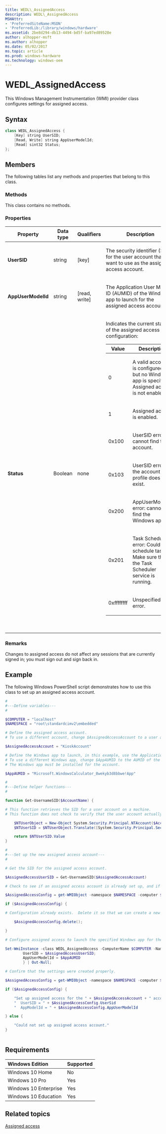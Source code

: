 ```yaml
---
title: WEDL\_AssignedAccess
description: WEDL\_AssignedAccess
MSHAttr:
- 'PreferredSiteName:MSDN'
- 'PreferredLib:/library/windows/hardware'
ms.assetid: 2be8d294-db13-4494-bd5f-ba97ed89528e
author: alhopper-msft
ms.author: alhopper
ms.date: 05/02/2017
ms.topic: article
ms.prod: windows-hardware
ms.technology: windows-oem
---
```

# WEDL\_AssignedAccess

This Windows Management Instrumentation (WMI) provider class configures settings for assigned access.

## Syntax

```powershell
class WEDL_AssignedAccess {
    [Key] string UserSID;
    [Read, Write] string AppUserModelId;
    [Read] sint32 Status;
};
```

## Members

The following tables list any methods and properties that belong to this class.

### <a href="" id="mth"></a>Methods

This class contains no methods.

### <a href="" id="pro"></a>Properties

<table>
<colgroup>
<col width="25%" />
<col width="25%" />
<col width="25%" />
<col width="25%" />
</colgroup>
<thead>
<tr class="header">
<th>Property</th>
<th>Data type</th>
<th>Qualifiers</th>
<th>Description</th>
</tr>
</thead>
<tbody>
<tr class="odd">
<td><p><strong>UserSID</strong></p></td>
<td><p>string</p></td>
<td><p>[key]</p></td>
<td><p>The security identifier (SID) for the user account that you want to use as the assigned access account.</p></td>
</tr>
<tr class="even">
<td><p><strong>AppUserModelId</strong></p></td>
<td><p>string</p></td>
<td><p>[read, write]</p></td>
<td><p>The Application User Model ID (AUMID) of the Windows app to launch for the assigned access account.</p></td>
</tr>
<tr class="odd">
<td><p><strong>Status</strong></p></td>
<td><p>Boolean</p></td>
<td><p>none</p></td>
<td><p>Indicates the current status of the assigned access configuration:</p>
<table>
<colgroup>
<col width="50%" />
<col width="50%" />
</colgroup>
<thead>
<tr class="header">
<th>Value</th>
<th>Description</th>
</tr>
</thead>
<tbody>
<tr class="odd">
<td><p>0</p></td>
<td><p>A valid account is configured, but no Windows app is specified. Assigned access is not enabled.</p></td>
</tr>
<tr class="even">
<td><p>1</p></td>
<td><p>Assigned access is enabled.</p></td>
</tr>
<tr class="odd">
<td><p>0x100</p></td>
<td><p>UserSID error: cannot find the account.</p></td>
</tr>
<tr class="even">
<td><p>0x103</p></td>
<td><p>UserSID error: the account profile does not exist.</p></td>
</tr>
<tr class="odd">
<td><p>0x200</p></td>
<td><p>AppUserModelID error: cannot find the Windows app.</p></td>
</tr>
<tr class="even">
<td><p>0x201</p></td>
<td><p>Task Scheduler error: Could not schedule task. Make sure that the Task Scheduler service is running.</p></td>
</tr>
<tr class="odd">
<td><p>0xffffffff</p></td>
<td><p>Unspecified error.</p></td>
</tr>
</tbody>
</table>
<p> </p></td>
</tr>
</tbody>
</table>

### Remarks

Changes to assigned access do not affect any sessions that are currently signed in; you must sign out and sign back in.

## Example

The following Windows PowerShell script demonstrates how to use this class to set up an assigned access account.

```powershell
#
#---Define variables---
#

$COMPUTER = "localhost"
$NAMESPACE = "root\standardcimv2\embedded"

# Define the assigned access account. 
# To use a different account, change $AssignedAccessAccount to a user account that is present on your device.

$AssignedAccessAccount = "KioskAccount"

# Define the Windows app to launch, in this example, use the Application Model User ID (AUMID) for Windows Calculator.
# To use a different Windows app, change $AppAUMID to the AUMID of the Windows app to launch.
# The Windows app must be installed for the account.

$AppAUMID = "Microsoft.WindowsCalculator_8wekyb3d8bbwe!App"

#
#---Define helper functions---
#

function Get-UsernameSID($AccountName) {

# This function retrieves the SID for a user account on a machine.
# This function does not check to verify that the user account actually exists.

    $NTUserObject = New-Object System.Security.Principal.NTAccount($AccountName)
    $NTUserSID = $NTUserObject.Translate([System.Security.Principal.SecurityIdentifier])

    return $NTUserSID.Value
}

#
#---Set up the new assigned access account---
#

# Get the SID for the assigned access account.

$AssignedAccessUserSID = Get-UsernameSID($AssignedAccessAccount)

# Check to see if an assigned access account is already set up, and if so, clear it.

$AssignedAccessConfig = get-WMIObject -namespace $NAMESPACE -computer $COMPUTER -class WEDL_AssignedAccess

if ($AssignedAccessConfig) {

# Configuration already exists.  Delete it so that we can create a new one, since only one assigned access account can be set up at a time.

    $AssignedAccessConfig.delete();

}

# Configure assigned access to launch the specified Windows app for the specified account.

Set-WmiInstance -class WEDL_AssignedAccess -ComputerName $COMPUTER -Namespace $NAMESPACE -Arguments @{
        UserSID = $AssignedAccessUserSID;
        AppUserModelId = $AppAUMID
        } | Out-Null;

# Confirm that the settings were created properly.

$AssignedAccessConfig = get-WMIObject -namespace $NAMESPACE -computer $COMPUTER -class WEDL_AssignedAccess

if ($AssignedAccessConfig) {

    "Set up assigned access for the " + $AssignedAccessAccount + " account."
    "  UserSID = " + $AssignedAccessConfig.UserSid
    "  AppModelId = " + $AssignedAccessConfig.AppUserModelId

} else {

    "Could not set up assigned access account."
}
 
```

## Requirements

| Windows Edition       | Supported |
|:----------------------|:----------|
| Windows 10 Home       | No        |
| Windows 10 Pro        | Yes       |
| Windows 10 Enterprise | Yes       |
| Windows 10 Education  | Yes       |

## Related topics

[Assigned access](assigned-access.md)

